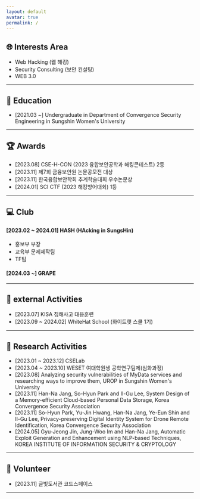 ```yaml
---
layout: default
avatar: true
permalink: /
---
```

## 🌐 Interests Area
- Web Hacking (웹 해킹)
- Security Consulting (보안 컨설팅)
- WEB 3.0

---

## 🏫 Education
- [2021.03 ~] Undergraduate in Department of Convergence Security Engineering in Sungshin Women's University

---

## 🏆 Awards
- [2023.08] CSE-H-CON (2023 융합보안공학과 해킹콘테스트) 2등
- [2023.11] 제7회 금융보안원 논문공모전 대상
- [2023.11] 한국융합보안학회 추계학술대회 우수논문상
- [2024.01] SCI CTF (2023 해킹방어대회) 1등

---

## 💻 Club
#### [2023.02 ~ 2024.01] HASH (HAcking in SungsHin)
- 홍보부 부장
- 교육부 문제제작팀
- TF팀

#### [2024.03 ~] GRAPE

---

## 🏢 external Activities
- [2023.07] KISA 침해사고 대응훈련
- [2023.09 ~ 2024.02] WhiteHat School (화이트햇 스쿨 1기)

---

## 📝 Research Activities
- [2023.01 ~ 2023.12] CSELab
- [2023.04 ~ 2023.10] WESET 여대학원생 공학연구팀제(심화과정)
- [2023.08] Analyzing security vulnerabilities of MyData services and researching ways to improve them, UROP in Sungshin Women's University
- [2023.11] Han-Na Jang, So-Hyun Park and Il-Gu Lee, System Design of a Memory-efficient Cloud-based Personal Data Storage, Korea Convergence Security Association
- [2023.11] So-Hyun Park, Yu-Jin Hwang, Han-Na Jang, Ye-Eun Shin and Il-Gu Lee, Privacy-preserving Digital Identity System for Drone Remote Identification, Korea Convergence Security Association
- [2024.05] Gyu-Jeong Jin, Jung-Woo Im and Han-Na Jang, Automatic Exploit Generation and Enhancement using NLP-based Techniques, KOREA INSTITUTE OF INFORMATION SECURITY & CRYPTOLOGY

---

## 💙 Volunteer
- [2023.11] 글빛도서관 코드스페이스

---






